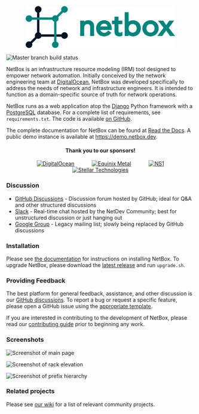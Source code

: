 <div align="center">
  <img src="https://raw.githubusercontent.com/netbox-community/netbox/develop/docs/netbox_logo.svg" width="400" alt="NetBox logo" />
</div>

![Master branch build status](https://github.com/netbox-community/netbox/workflows/CI/badge.svg?branch=master)

NetBox is an infrastructure resource modeling (IRM) tool designed to empower
network automation. Initially conceived by the network engineering team at
[DigitalOcean](https://www.digitalocean.com/), NetBox was developed specifically
to address the needs of network and infrastructure engineers. It is intended to
function as a domain-specific source of truth for network operations.

NetBox runs as a web application atop the [Django](https://www.djangoproject.com/)
Python framework with a [PostgreSQL](https://www.postgresql.org/) database. For a
complete list of requirements, see `requirements.txt`. The code is available [on GitHub](https://github.com/netbox-community/netbox).

The complete documentation for NetBox can be found at [Read the Docs](https://netbox.readthedocs.io/en/stable/). A public demo instance is available at https://demo.netbox.dev.

<div align="center">
  <h4>Thank you to our sponsors!</h4>

  [![DigitalOcean](https://raw.githubusercontent.com/wiki/netbox-community/netbox/images/sponsors/digitalocean.png)](https://try.digitalocean.com/developer-cloud)
  &nbsp;&nbsp;&nbsp;&nbsp;&nbsp;&nbsp;&nbsp;&nbsp;&nbsp;&nbsp;
  [![Equinix Metal](https://raw.githubusercontent.com/wiki/netbox-community/netbox/images/sponsors/equinix.png)](https://metal.equinix.com/)
  &nbsp;&nbsp;&nbsp;&nbsp;&nbsp;&nbsp;&nbsp;&nbsp;&nbsp;&nbsp;
  [![NS1](https://raw.githubusercontent.com/wiki/netbox-community/netbox/images/sponsors/ns1.png)](https://ns1.com/)
  <br />
  [![Stellar Technologies](https://raw.githubusercontent.com/wiki/netbox-community/netbox/images/sponsors/stellar.png)](https://stellar.tech/)

</div>

### Discussion

* [GitHub Discussions](https://github.com/netbox-community/netbox/discussions) - Discussion forum hosted by GitHub; ideal for Q&A and other structured discussions
* [Slack](https://netdev.chat/) - Real-time chat hosted by the NetDev Community; best for unstructured discussion or just hanging out
* [Google Group](https://groups.google.com/g/netbox-discuss) - Legacy mailing list; slowly being replaced by GitHub discussions

### Installation

Please see [the documentation](https://netbox.readthedocs.io/en/stable/) for
instructions on installing NetBox. To upgrade NetBox, please download the
[latest release](https://github.com/netbox-community/netbox/releases) and
run `upgrade.sh`.

### Providing Feedback

The best platform for general feedback, assistance, and other discussion is our
[GitHub discussions](https://github.com/netbox-community/netbox/discussions).
To report a bug or request a specific feature, please open a GitHub issue using
the [appropriate template](https://github.com/netbox-community/netbox/issues/new/choose).

If you are interested in contributing to the development of NetBox, please read
our [contributing guide](CONTRIBUTING.md) prior to beginning any work.

### Screenshots

![Screenshot of main page](docs/media/screenshot1.png "Main page")

![Screenshot of rack elevation](docs/media/screenshot2.png "Rack elevation")

![Screenshot of prefix hierarchy](docs/media/screenshot3.png "Prefix hierarchy")

### Related projects

Please see [our wiki](https://github.com/netbox-community/netbox/wiki/Community-Contributions)
for a list of relevant community projects.
